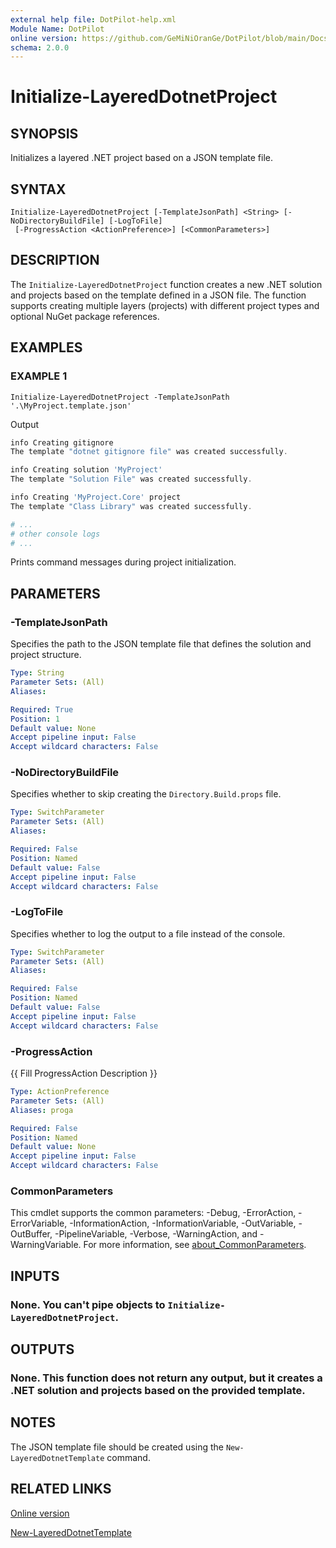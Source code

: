 ```yaml
---
external help file: DotPilot-help.xml
Module Name: DotPilot
online version: https://github.com/GeMiNiOranGe/DotPilot/blob/main/Docs/Initialize-LayeredDotnetProject.md
schema: 2.0.0
---
```


# Initialize-LayeredDotnetProject

## SYNOPSIS
Initializes a layered .NET project based on a JSON template file.

## SYNTAX

```
Initialize-LayeredDotnetProject [-TemplateJsonPath] <String> [-NoDirectoryBuildFile] [-LogToFile]
 [-ProgressAction <ActionPreference>] [<CommonParameters>]
```

## DESCRIPTION
The `Initialize-LayeredDotnetProject` function creates a new .NET solution and projects based on the template defined in a JSON file.
The function supports creating multiple layers (projects) with different project types and optional NuGet package references.

## EXAMPLES

### EXAMPLE 1
```
Initialize-LayeredDotnetProject -TemplateJsonPath '.\MyProject.template.json'
```

Output
```powershell
info Creating gitignore
The template "dotnet gitignore file" was created successfully.

info Creating solution 'MyProject'
The template "Solution File" was created successfully.

info Creating 'MyProject.Core' project
The template "Class Library" was created successfully.

# ...
# other console logs
# ...
```

Prints command messages during project initialization.

## PARAMETERS

### -TemplateJsonPath
Specifies the path to the JSON template file that defines the solution and project structure.

```yaml
Type: String
Parameter Sets: (All)
Aliases:

Required: True
Position: 1
Default value: None
Accept pipeline input: False
Accept wildcard characters: False
```

### -NoDirectoryBuildFile
Specifies whether to skip creating the `Directory.Build.props` file.

```yaml
Type: SwitchParameter
Parameter Sets: (All)
Aliases:

Required: False
Position: Named
Default value: False
Accept pipeline input: False
Accept wildcard characters: False
```

### -LogToFile
Specifies whether to log the output to a file instead of the console.

```yaml
Type: SwitchParameter
Parameter Sets: (All)
Aliases:

Required: False
Position: Named
Default value: False
Accept pipeline input: False
Accept wildcard characters: False
```

### -ProgressAction
{{ Fill ProgressAction Description }}

```yaml
Type: ActionPreference
Parameter Sets: (All)
Aliases: proga

Required: False
Position: Named
Default value: None
Accept pipeline input: False
Accept wildcard characters: False
```

### CommonParameters
This cmdlet supports the common parameters: -Debug, -ErrorAction, -ErrorVariable, -InformationAction, -InformationVariable, -OutVariable, -OutBuffer, -PipelineVariable, -Verbose, -WarningAction, and -WarningVariable. For more information, see [about_CommonParameters](http://go.microsoft.com/fwlink/?LinkID=113216).

## INPUTS

### None. You can't pipe objects to `Initialize-LayeredDotnetProject`.
## OUTPUTS

### None. This function does not return any output, but it creates a .NET solution and projects based on the provided template.
## NOTES
The JSON template file should be created using the `New-LayeredDotnetTemplate` command.

## RELATED LINKS

[Online version](https://github.com/GeMiNiOranGe/DotPilot/blob/main/Docs/Initialize-LayeredDotnetProject.md)

[New-LayeredDotnetTemplate]()


